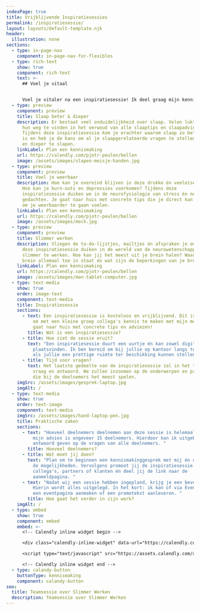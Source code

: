 ```yaml
---
indexPage: true
title: Vrijblijvende Inspiratiesessies
permalink: /inspiratiesessie/
layout: layouts/default-template.njk
header:
  illustration: none
sections:
  - type: in-page-nav
    component: in-page-nav-for-flexibles
  - type: rich-text
    show: true
    component: rich-text
    text: >-
      ## Voel je vitaal


      Voel je vitaler na een inspiratiesessie! Ik deel graag mijn kennis en ervaring als vitaliteitscoach met jouw team, partners of klanten! Maak vrijblijvend kennis met mijn methode door één van mijn drie inspiratiesessies.
  - type: preview
    component: preview
    title: Slaap beter & dieper
    description: Er bestaat veel onduidelijkheid over slaap. Velen lukt het niet om
      hun weg te vinden in het oerwoud van alle slaaptips en slaapadviezen.
      Tijdens deze inspiratiesessie kom je erachter waarom slaap zo belangrijk
      is en heb je de kans om al je slaapgerelateerde vragen te stellen om beter
      en dieper te slapen.
    linkLabel: Plan een kennismaking
    url: https://calendly.com/pjotr-peulen/bellen
    image: /assets/images/slapen-meisje-handen.jpg
  - type: preview
    component: preview
    title: Voel je weerbaar
    description: Hoe kan je overeind blijven in deze drukke én veeleisende wereld?
      Hoe kan je burn-outs en depressies voorkomen? Tijdens deze
      inspiratiesessie duiken we in de neurofysiologie van stress én negatieve
      gedachten. Je gaat naar huis met concrete tips die je direct kan inzetten
      om je weerbaarder te gaan voelen.
    linkLabel: Plan een kennismaking
    url: https://calendly.com/pjotr-peulen/bellen
    image: /assets/images/mock.jpg
  - type: preview
    component: preview
    title: Slimmer werken
    description: Vliegen de to-do-lijstjes, mailtjes én afspraken je om de oren? In
      deze inspiratiesessie duiken in de wereld van de neurowetenschappen om
      slimmer te werken. Hoe kan jij het meest uit je brein halen? Waar is je
      brein allemaal toe in staat én wat zijn de beperkingen van je brein.
    linkLabel: Plan een kennismaking
    url: https://calendly.com/pjotr-peulen/bellen
    image: /assets/images/man-tablet-computer.jpg
  - type: text-media
    show: true
    order: image-text
    component: text-media
    title: Inspiratiesessie
    sections:
      - text: Een inspiratiesessie is kosteloos en vrijblijvend. Dit is een leuke manier
          om met een kleine groep collega's kennis te maken met mijn methode. Je
          gaat naar huis met concrete tips en adviezen!
        title: Wat is een inspiratiesessie?
      - title: Hoe ziet de sessie eruit?
        text: "Een inspiratiesessie duurt een uurtje én kan zowel digitaal als fysiek
          plaatsvinden. Ik ben bereid om bij jullie op kantoor langs te komen
          als jullie een prettige ruimte ter beschikking kunnen stellen. "
      - title: Tijd voor vragen?
        text: Het laatste gedeelte van de inspiratiesessie zal in het teken staan van
          vraag en antwoord. We zullen inzoomen op de onderwerpen en problemen
          die bij de deelnemers het meest spelen.
    imgSrc: /assets/images/gesprek-laptop.jpg
    imgAlt: /
  - type: text-media
    show: true
    order: text-image
    component: text-media
    imgSrc: /assets/images/hand-laptop-pen.jpg
    title: Praktische zaken
    sections:
      - text: "Hoeveel deelnemers deelnemen aan deze sessie is helemaal aan jullie, maar
          mijn advies is ongeveer 15 deelnemers. Hierdoor kan ik uitgebreid
          antwoord geven op de vragen van alle deelnemers. "
        title: Hoeveel deelnemers?
      - title: Wat moet jij doen?
        text: "Plan om te beginnen een kennismakinggesprek met mij én dan bespreken we
          de mogelijkheden. Vervolgens promoot jij de inspiratiesessie bij je
          collega's, partners of klanten én deel jij de link naar de
          aanmeldpagina. "
      - text: "Nadat wij een sessie hebben ingepland, krijg je een bevestigingsmail.
          Hierin wordt alles uitgelegd. In het kort: ik kan of via Eventbrite
          een eventpagina aanmaken of een promotekst aanleveren. "
        title: Hoe gaat het verder in zijn werk?
    imgAlt: /
  - type: embed
    show: true
    component: embed
    embed: >-
      <!-- Calendly inline widget begin -->

      <div class="calendly-inline-widget" data-url="https://calendly.com/pjotr-peulen/bellen?hide_gdpr_banner=1&primary_color=eb5c36" style="min-width:320px;height:630px;"></div>

      <script type="text/javascript" src="https://assets.calendly.com/assets/external/widget.js" async></script>

      <!-- Calendly inline widget end -->
  - type: calandy-button
    buttonType: kennismaking
    component: calandy-button
seo:
  title: Teamsessie over Slimmer Werken
  description: Teamsessie over Slimmer Werken
---
```

